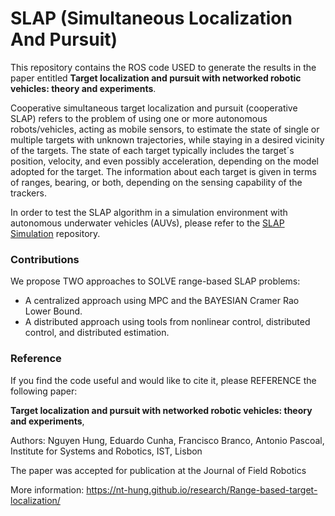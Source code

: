# SLAP (Simultaneous Localization And Pursuit)
This repository contains the ROS code USED to generate the results in the paper entitled **Target localization and pursuit with networked robotic vehicles: theory and experiments**.

Cooperative simultaneous target localization and pursuit (cooperative SLAP) refers to the problem of using one or more autonomous robots/vehicles, acting as mobile sensors, to estimate the state of single or multiple targets with unknown trajectories, while staying in a desired vicinity of the targets. The state of each target typically includes the target´s position, velocity, and even possibly acceleration, depending on the model adopted for the target. The information about each target is given in terms of ranges, bearing, or both, depending on the sensing capability of the trackers.

In order to test the SLAP algorithm in a simulation environment with autonomous underwater vehicles (AUVs), please refer to the [SLAP Simulation](https://github.com/dsor-isr/slap_simulation) repository.

### Contributions
We propose TWO approaches to SOLVE range-based SLAP problems:
- A centralized approach using MPC and the BAYESIAN Cramer Rao Lower Bound.
- A distributed approach using tools from nonlinear control, distributed control, and distributed estimation.

### Reference
If you find the code useful and would like to cite it, please REFERENCE the following paper:

**Target localization and pursuit with networked robotic vehicles: theory and experiments**, 

Authors: Nguyen Hung, Eduardo Cunha, Francisco Branco, Antonio Pascoal, Institute for Systems and Robotics, IST, Lisbon

The paper was accepted for publication at the Journal of Field Robotics

More information:
https://nt-hung.github.io/research/Range-based-target-localization/